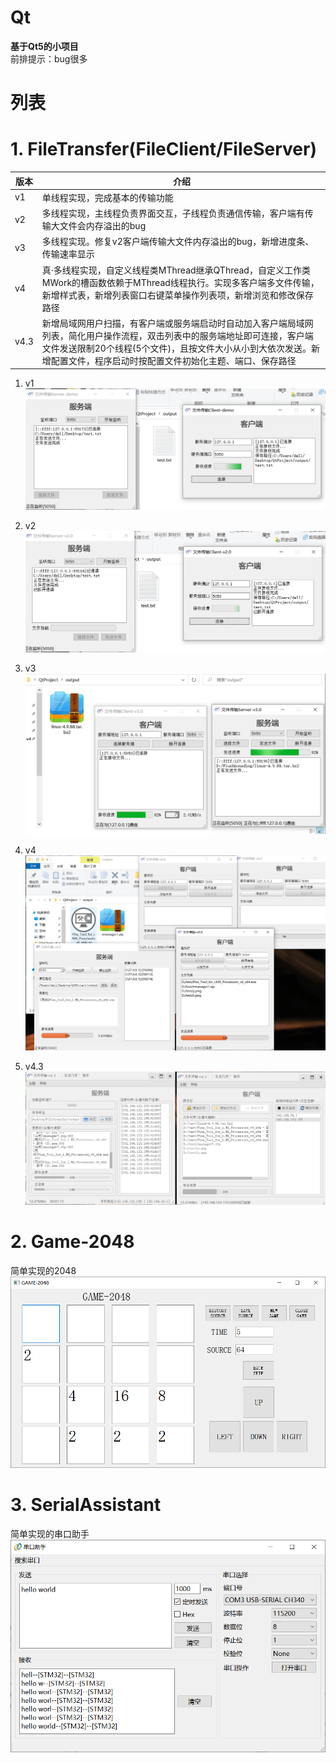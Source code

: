 # Qt  

**基于Qt5的小项目**  
前排提示：bug很多  


# 列表  

#  1. FileTransfer(FileClient/FileServer)  

| 版本 | 介绍                                                                                                                                                                                                                                                  |
| ---- | ----------------------------------------------------------------------------------------------------------------------------------------------------------------------------------------------------------------------------------------------------- |
| v1   | 单线程实现，完成基本的传输功能                                                                                                                                                                                                                        |
| v2   | 多线程实现，主线程负责界面交互，子线程负责通信传输，客户端有传输大文件会内存溢出的bug                                                                                                                                                                 |
| v3   | 多线程实现。修复v2客户端传输大文件内存溢出的bug，新增进度条、传输速率显示                                                                                                                                                                             |
| v4   | 真·多线程实现，自定义线程类MThread继承QThread，自定义工作类MWork的槽函数依赖于MThread线程执行。实现多客户端多文件传输，新增样式表，新增列表窗口右键菜单操作列表项，新增浏览和修改保存路径                                                             |
| v4.3 | 新增局域网用户扫描，有客户端或服务端启动时自动加入客户端局域网列表，简化用户操作流程，双击列表中的服务端地址即可连接，客户端文件发送限制20个线程(5个文件)，且按文件大小从小到大依次发送。新增配置文件，程序启动时按配置文件初始化主题、端口、保存路径 |

 1. v1  
 ![preview/transfer_v1.png](preview/transfer_v1.png) 
 
 2. v2  
 ![preview/transfer_v2.png](preview/transfer_v2.png)
 
 3. v3  
 ![preview/transfer_v3.png](preview/transfer_v3.png)
 
 4. v4  
 ![preview/transfer_v4.png](preview/transfer_v4.png)  
 
 5. v4.3  
![preview/transfer_v4.3.png](preview/transfer_v4.3.png)

 

#  2. Game-2048  

 简单实现的2048  
 ![preview/2048.png](preview/2048.png)  
 

#  3. SerialAssistant  

  简单实现的串口助手  
![preview/serial_assisitant.png](preview/serial_assisitant.png)

